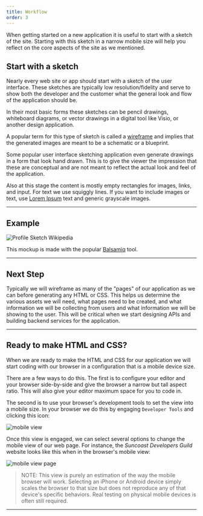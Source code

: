 ```yaml
---
title: Workflow
order: 3
---
```


When getting started on a new application it is useful to start with a sketch of
the site. Starting with this sketch in a narrow mobile size will help you reflect on
the core aspects of the site as we mentioned.

## Start with a sketch

Nearly every web site or app should start with a sketch of the user interface.
These sketches are typically low resolution/fidelity and serve to show both the
developer and the customer what the general look and flow of the application
should be.

In their most basic forms these sketches can be pencil drawings, whiteboard
diagrams, or vector drawings in a digital tool like Visio, or another design
application.

A popular term for this type of sketch is called a
[wireframe](https://en.wikipedia.org/wiki/Website_wireframe) and implies that
the generated images are meant to be a schematic or a blueprint.

Some popular user interface sketching application even generate drawings in a
form that look hand drawn. This is to give the viewer the impression that these
are conceptual and are not meant to reflect the actual look and feel of the
application.

Also at this stage the content is mostly empty rectangles for images, links, and
input. For text we use squiggly lines. If you want to include images or text,
use [Lorem Ipsum](https://loremipsum.io/) text and generic grayscale images.

---

## Example

![Profile Sketch Wikipedia](./assets/profile-sketch.png)

This mockup is made with the popular [Balsamiq](https://balsamiq.com/) tool.

---

## Next Step

Typically we will wireframe as many of the "pages" of our application as we can
before generating any HTML or CSS. This helps us determine the various assets we
will need, what pages need to be created, and what information we will be
collecting from users and what information we will be showing to the user. This
will be critical when we start designing APIs and building backend services for
the application.

---

## Ready to make HTML and CSS?

When we are ready to make the HTML and CSS for our application we will start
coding with our browser in a configuration that is a mobile device size.

There are a few ways to do this. The first is to configure your editor and your
browser side-by-side and give the browser a narrow but tall aspect ratio. This
will also give your editor maximum space for you to code in.

The second is to use your browser's development tools to set the view into a
mobile size. In your browser we do this by engaging `Developer Tools` and
clicking this icon:

![mobile view](./assets/mobile-view.png)

Once this view is engaged, we can select several options to change the mobile
view of our web page. For instance, the _Suncoast Developers Guild_ website
looks like this when in the browser's mobile view:

![mobile view page](./assets/mobile-view-page.png)

> NOTE: This view is purely an estimation of the way the mobile browser will
> work. Selecting an iPhone or Android device simply scales the browser to that
> size but does not reproduce any of that device's specific behaviors. Real
> testing on physical mobile devices is often still required.

---

